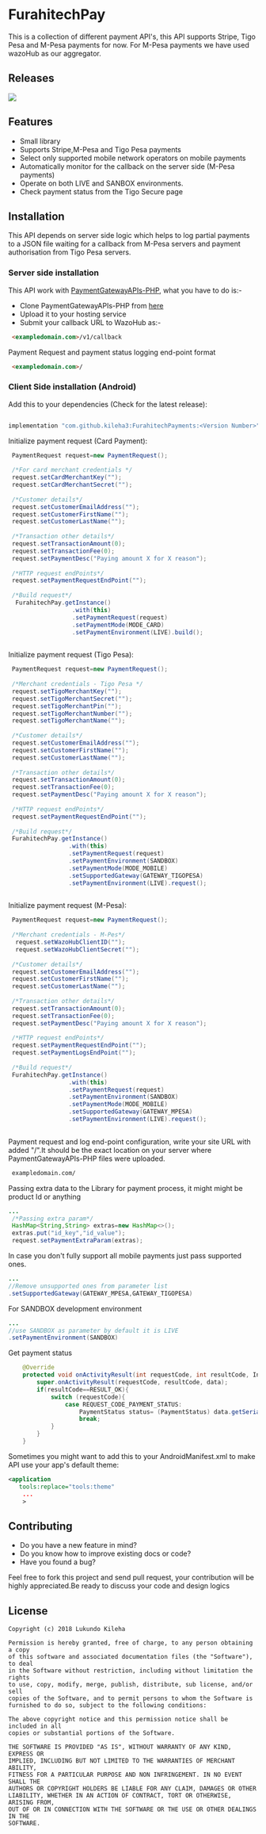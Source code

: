 # FurahitechPay
<p>
This is a collection of different payment API's, this API supports Stripe, Tigo Pesa and M-Pesa payments for now. For M-Pesa payments we have used wazoHub as our aggregator.
</p>

## Releases <a name="releases"></a>
[![](https://jitpack.io/v/kileha3/FurahitechPayments.svg)](https://jitpack.io/#kileha3/FurahitechPayments)



## Features <a name="features"></a>
* Small library
* Supports Stripe,M-Pesa and Tigo Pesa payments
* Select only supported mobile network operators on mobile payments
* Automatically monitor for the callback on the server side (M-Pesa payments)
* Operate on both LIVE and SANBOX environments.
* Check payment status from the Tigo Secure page

## Installation <a name="installation"></a>
This API depends on server side logic which helps to log partial payments to a JSON file waiting for a callback from M-Pesa servers and payment authorisation from Tigo Pesa servers.

### Server side installation

This API work with <a href="https://github.com/kileha3/PaymentGatewayAPIs-PHP">PaymentGatewayAPIs-PHP</a>, what you have to do is:-<br/>
* Clone PaymentGatewayAPIs-PHP from <a href="https://github.com/kileha3/PaymentGatewayAPIs-PHP">here</a>
* Upload it to your hosting service
* Submit your callback URL to WazoHub as:-

```html
 <exampledomain.com>/v1/callback
```

Payment Request and payment status logging end-point format
```html
 <exampledomain.com>/
```


### Client Side installation (Android)
Add this to your dependencies (Check for the latest release):
```groovy

implementation "com.github.kileha3:FurahitechPayments:<Version Number>"
```

Initialize payment request (Card Payment):
```java
 PaymentRequest request=new PaymentRequest();
 
 /*For card merchant credentials */
 request.setCardMerchantKey("");
 request.setCardMerchantSecret("");
 
 /*Customer details*/
 request.setCustomerEmailAddress("");
 request.setCustomerFirstName("");
 request.setCustomerLastName("");
 
 /*Transaction other details*/
 request.setTransactionAmount(0);
 request.setTransactionFee(0);
 request.setPaymentDesc("Paying amount X for X reason");
 
 /*HTTP request endPoints*/
 request.setPaymentRequestEndPoint("");
 
 /*Build request*/
  FurahitechPay.getInstance()
                  .with(this)
                  .setPaymentRequest(request)
                  .setPaymentMode(MODE_CARD)
                  .setPaymentEnvironment(LIVE).build();
 
```

Initialize payment request (Tigo Pesa):
```java
 PaymentRequest request=new PaymentRequest();
 
 /*Merchant credentials - Tigo Pesa */
 request.setTigoMerchantKey("");
 request.setTigoMerchantSecret("");
 request.setTigoMerchantPin("");
 request.setTigoMerchantNumber("");
 request.setTigoMerchantName("");
 
 /*Customer details*/
 request.setCustomerEmailAddress("");
 request.setCustomerFirstName("");
 request.setCustomerLastName("");
 
 /*Transaction other details*/
 request.setTransactionAmount(0);
 request.setTransactionFee(0);
 request.setPaymentDesc("Paying amount X for X reason");
 
 /*HTTP request endPoints*/
 request.setPaymentRequestEndPoint("");
 
 /*Build request*/
 FurahitechPay.getInstance()
                 .with(this)
                 .setPaymentRequest(request)
                 .setPaymentEnvironment(SANDBOX)
                 .setPaymentMode(MODE_MOBILE)
                 .setSupportedGateway(GATEWAY_TIGOPESA)
                 .setPaymentEnvironment(LIVE).request();
 
```


Initialize payment request (M-Pesa):
```java
 PaymentRequest request=new PaymentRequest();
 
 /*Merchant credentials - M-Pes*/
  request.setWazoHubClientID("");
  request.setWazoHubClientSecret("");
 
 /*Customer details*/
 request.setCustomerEmailAddress("");
 request.setCustomerFirstName("");
 request.setCustomerLastName("");
 
 /*Transaction other details*/
 request.setTransactionAmount(0);
 request.setTransactionFee(0);
 request.setPaymentDesc("Paying amount X for X reason");
 
 /*HTTP request endPoints*/
 request.setPaymentRequestEndPoint("");
 request.setPaymentLogsEndPoint("");
 
 /*Build request*/
 FurahitechPay.getInstance()
                 .with(this)
                 .setPaymentRequest(request)
                 .setPaymentEnvironment(SANDBOX)
                 .setPaymentMode(MODE_MOBILE)
                 .setSupportedGateway(GATEWAY_MPESA)
                 .setPaymentEnvironment(LIVE).request();
 
```

Payment request and log end-point configuration, write your site URL with added "/".It should be the exact location on your server where PaymentGatewayAPIs-PHP files were uploaded.
```html
 exampledomain.com/
```
Passing extra data to the Library for payment process, it might might be product Id or anything
```java
...
 /*Passing extra param*/
 HashMap<String,String> extras=new HashMap<>();
 extras.put("id_key","id_value");
 request.setPaymentExtraParam(extras);
```

In case you don't fully support all mobile payments just pass supported ones.
```java
...
//Remove unsupported ones from parameter list
.setSupportedGateway(GATEWAY_MPESA,GATEWAY_TIGOPESA)
```

For SANDBOX development environment
```java
...
//use SANDBOX as parameter by default it is LIVE
.setPaymentEnvironment(SANDBOX)
```

Get payment status
```java
    @Override
    protected void onActivityResult(int requestCode, int resultCode, Intent data) {
        super.onActivityResult(requestCode, resultCode, data);
        if(resultCode==RESULT_OK){
            switch (requestCode){
                case REQUEST_CODE_PAYMENT_STATUS:
                    PaymentStatus status= (PaymentStatus) data.getSerializableExtra(RESULT_PAYMENT_STATUS);
                    break;
            }
        }
    }
```

Sometimes you might want to add this to your AndroidManifest.xml to make API use your app's default theme:
```xml
<application
   tools:replace="tools:theme"
    ...
    >
```

## Contributing <a name="contribute"></a>
* Do you have a new feature in mind?
* Do you know how to improve existing docs or code?
* Have you found a bug?

Feel free to fork this project and send pull request, your contribution will be highly appreciated.Be ready to discuss your code and design logics

## License <a name="license"></a>

    Copyright (c) 2018 Lukundo Kileha

    Permission is hereby granted, free of charge, to any person obtaining a copy
    of this software and associated documentation files (the "Software"), to deal
    in the Software without restriction, including without limitation the rights
    to use, copy, modify, merge, publish, distribute, sub license, and/or sell
    copies of the Software, and to permit persons to whom the Software is
    furnished to do so, subject to the following conditions:

    The above copyright notice and this permission notice shall be included in all
    copies or substantial portions of the Software.

    THE SOFTWARE IS PROVIDED "AS IS", WITHOUT WARRANTY OF ANY KIND, EXPRESS OR
    IMPLIED, INCLUDING BUT NOT LIMITED TO THE WARRANTIES OF MERCHANT ABILITY,
    FITNESS FOR A PARTICULAR PURPOSE AND NON INFRINGEMENT. IN NO EVENT SHALL THE
    AUTHORS OR COPYRIGHT HOLDERS BE LIABLE FOR ANY CLAIM, DAMAGES OR OTHER
    LIABILITY, WHETHER IN AN ACTION OF CONTRACT, TORT OR OTHERWISE, ARISING FROM,
    OUT OF OR IN CONNECTION WITH THE SOFTWARE OR THE USE OR OTHER DEALINGS IN THE
    SOFTWARE.


